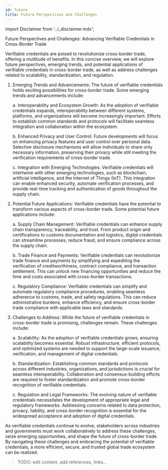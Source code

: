 ```yaml
---
id: future
title: Future Perspectives and Challenges
---
```


import Disclaimer from '../\_disclaimer.mdx';

<Disclaimer />

Future Perspectives and Challenges: Advancing Verifiable Credentials in Cross-Border Trade

Verifiable credentials are poised to revolutionize cross-border trade, offering a multitude of benefits. In this concise overview, we will explore future perspectives, emerging trends, and potential applications of verifiable credentials in cross-border trade, as well as address challenges related to scalability, standardization, and regulation.

1. Emerging Trends and Advancements:
   The future of verifiable credentials holds exciting possibilities for cross-border trade. Some emerging trends and advancements include:

   a. Interoperability and Ecosystem Growth: As the adoption of verifiable credentials expands, interoperability between different systems, platforms, and organizations will become increasingly important. Efforts to establish common standards and protocols will facilitate seamless integration and collaboration within the ecosystem.

   b. Enhanced Privacy and User Control: Future developments will focus on enhancing privacy features and user control over personal data. Selective disclosure mechanisms will allow individuals to share only necessary information, preserving their privacy while still meeting the verification requirements of cross-border trade.

   c. Integration with Emerging Technologies: Verifiable credentials will intertwine with other emerging technologies, such as blockchain, artificial intelligence, and the Internet of Things (IoT). This integration can enable enhanced security, automate verification processes, and provide real-time tracking and authentication of goods throughout the supply chain.

2. Potential Future Applications:
   Verifiable credentials have the potential to transform various aspects of cross-border trade. Some potential future applications include:

   a. Supply Chain Management: Verifiable credentials can enhance supply chain transparency, traceability, and trust. From product origin and certifications to customs documentation and logistics, digital credentials can streamline processes, reduce fraud, and ensure compliance across the supply chain.

   b. Trade Finance and Payments: Verifiable credentials can revolutionize trade finance and payments by simplifying and expediting the verification of creditworthiness, contract compliance, and transaction settlement. This can unlock new financing opportunities and reduce the time and costs associated with cross-border transactions.

   c. Regulatory Compliance: Verifiable credentials can simplify and automate regulatory compliance procedures, enabling seamless adherence to customs, trade, and safety regulations. This can reduce administrative burdens, enhance efficiency, and ensure cross-border trade compliance with applicable laws and standards.

3. Challenges to Address:
   While the future of verifiable credentials in cross-border trade is promising, challenges remain. These challenges include:

   a. Scalability: As the adoption of verifiable credentials grows, ensuring scalability becomes essential. Robust infrastructure, efficient protocols, and optimized systems are needed to support the large-scale issuance, verification, and management of digital credentials.

   b. Standardization: Establishing common standards and protocols across different industries, organizations, and jurisdictions is crucial for seamless interoperability. Collaboration and consensus-building efforts are required to foster standardization and promote cross-border recognition of verifiable credentials.

   c. Regulation and Legal Frameworks: The evolving nature of verifiable credentials necessitates the development of appropriate legal and regulatory frameworks. Addressing concerns related to data protection, privacy, liability, and cross-border recognition is essential for the widespread acceptance and adoption of digital credentials.

As verifiable credentials continue to evolve, stakeholders across industries and governments must work collaboratively to address these challenges, seize emerging opportunities, and shape the future of cross-border trade. By navigating these challenges and embracing the potential of verifiable credentials, a more efficient, secure, and trusted global trade ecosystem can be realized.

> TODO: edit content,
> add references, links...
